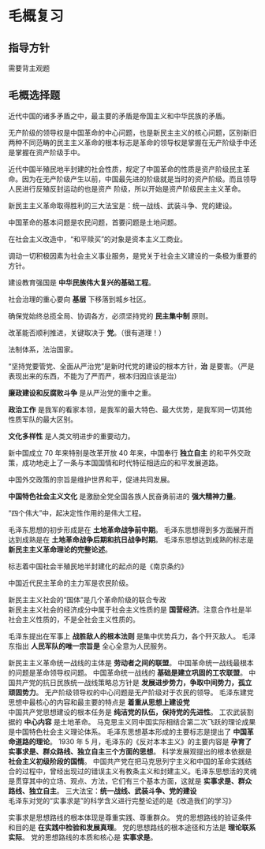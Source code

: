 # 毛概复习

## 指导方针

需要背主观题

## 毛概选择题

近代中国的诸多矛盾之中，最主要的矛盾是帝国主义和中华民族的矛盾。

无产阶级的领导权是中国革命的中心问题，也是新民主主义的核心问题，区别新旧两种不同范畴的民主主义革命的根本标志是革命的领导权是掌握在无产阶级手中还是掌握在资产阶级手中。

近代中国半殖民地半封建的社会性质，规定了中国革命的性质是资产阶级民主革命。因为在无产阶级产生以前，中国最先进的阶级就是当时的资产阶级。而且领导人民进行反殖反封运动的也是资产 阶级，所以开始是资产阶级民主主义革命。

新民主主义革命取得胜利的三大法宝是：统一战线、武装斗争、党的建设。

中国革命的基本问题是农民问题，首要问题是土地问题。

在社会主义改造中，“和平赎买”的对象是资本主义工商业。

调动一切积极因素为社会主义事业服务，是党关于社会主义建设的一条极为重要的方针。

建设教育强国是 **中华民族伟大复兴的基础工程**。

社会治理的重心要向 **基层** 下移落到城乡社区。

确保党始终总揽全局、协调各方，必须坚持党的 **民主集中制** 原则。

改革能否顺利推进，关键取决于 **党**。（很有道理！）

法制体系，法治国家。

“坚持党要管党、全面从严治党”是新时代党的建设的根本方针，**治** 是要害。（严是表现出来的东西，不能为了严而严，根本归因应该是治）

**廉政建设和反腐败斗争** 是从严治党的重中之重。

**政治工作** 是我军的看家本领，是我军的最大特色、最大优势，是我军同一切其他性质军队的最大区别。

**文化多样性** 是人类文明进步的重要动力。

新中国成立 70 年来特别是改革开放 40 年来，中国奉行 **独立自主** 的和平外交政策，成功地走上了一条与本国国情和时代特征相适应的和平发展道路。

中国外交政策的宗旨是维护世界和平，促进共同发展。

**中国特色社会主义文化** 是激励全党全国各族人民奋勇前进的 **强大精神力量**。

“四个伟大”中，起决定性作用的是伟大工程。

毛泽东思想的初步形成是在 **土地革命战争前中期**。
毛泽东思想得到多方面展开而达到成熟是在 **土地革命战争后期和抗日战争时期**。
毛泽东思想达到成熟的标志是 **新民主主义革命理论的完整论述**。

标志着中国社会半殖民地半封建化的起点的是《南京条约》

中国近代民主革命的主力军是农民阶级。

新民主主义社会的“国体”是几个革命阶级的联合专政  
新民主主义社会的经济成分中属于社会主义性质的是 **国营经济**。注意合作社是半社会主义性质的，不是全社会主义性质的。

毛泽东提出在军事上 **战胜敌人的根本法则** 是集中优势兵力，各个歼灭敌人。
毛泽东指出 **人民军队的唯一宗旨是** 全心全意为人民服务。

新民主主义革命统一战线的主体是 **劳动者之间的联盟**。
中国革命统一战线最根本的问题是革命领导权问题。
中国革命统一战线的 **基础是建立巩固的工农联盟**。
中国共产党的抗日民族统一战线策略总方针是 **发展进步势力，争取中间势力，孤立顽固势力**。
无产阶级领导权的中心问题是无产阶级对于农民的领导。
毛泽东建党思想中最核心的内容和最主要的特点是 **着重从思想上建设党**  
中国共产党思想建设的根本任务是 **纯洁党的队伍，保持党的先进性**。
工农武装割据的 **中心内容** 是土地革命。
马克思主义同中国实际相结合第二次飞跃的理论成果是中国特色社会主义理论体系。
毛泽东思想基本形成的主要标志是提出了 **中国革命道路的理论**。
1930 年 5 月，毛泽东的《反对本本主义》的主要内容是 **孕育了实事求是、群众路线、独立自主三个方面的思想**。
科学发展观提出的根本依据是 **社会主义初级阶段的国情**。
中国共产党在把马克思列宁主义和中国的革命实践结合的过程中，曾经出现过的错误主义有教条主义和封建主义。毛泽东思想活的灵魂是贯穿其中的立场、观点、方法，它们有三个基本方面，这就是 **实事求是、群众路线、独立自主**。
三大法宝：**统一战线、武装斗争、党的建设**  
毛泽东对党的“实事求是”的科学含义进行完整论述的是《改造我们的学习》

实事求是思想路线的根本体现是尊重实践、尊重群众。
党的思想路线的验证条件和目的是 **在实践中检验和发展真理**。
党的思想路线的根本途径和方法是 **理论联系实际**。
党的思想路线的本质和核心是 **实事求是**。
